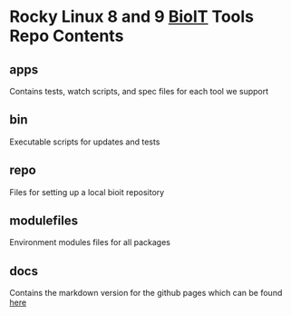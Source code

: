 Rocky Linux 8 and 9 [BioIT](https://shanesturrock.github.io/bioit/) Tools Repo Contents
==================================
## apps
Contains tests, watch scripts, and spec files for each tool we support
## bin
Executable scripts for updates and tests
## repo
Files for setting up a local bioit repository
## modulefiles
Environment modules files for all packages
## docs
Contains the markdown version for the github pages which can be found [here](https://shanesturrock.github.io/bioit/)
